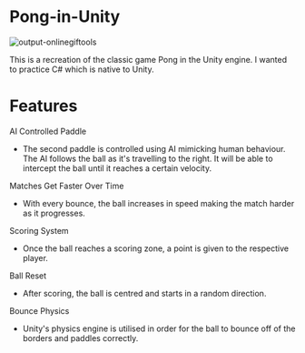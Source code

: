 # Pong-in-Unity
![output-onlinegiftools](https://user-images.githubusercontent.com/39286084/135221531-9d7b281c-ef3f-4770-a666-e7c2d95c7a1e.gif)

This is a recreation of the classic game Pong in the Unity engine. I wanted to practice C# which is native to Unity.

# Features

AI Controlled Paddle
* The second paddle is controlled using AI mimicking human behaviour. The AI follows the ball as it's travelling to the right. It will be able to intercept the ball until it reaches a certain velocity.

Matches Get Faster Over Time
* With every bounce, the ball increases in speed making the match harder as it progresses.


Scoring System
* Once the ball reaches a scoring zone, a point is given to the respective player.


Ball Reset
* After scoring, the ball is centred and starts in a random direction. 


Bounce Physics
* Unity's physics engine is utilised in order for the ball to bounce off of the borders and paddles correctly.
